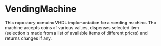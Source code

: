 # VendingMachine
This repository contains VHDL implementation for a vending machine. The machine accepts coins of various values, dispenses selected item (selection is made from a list of available items of different prices) and returns changes if any.
